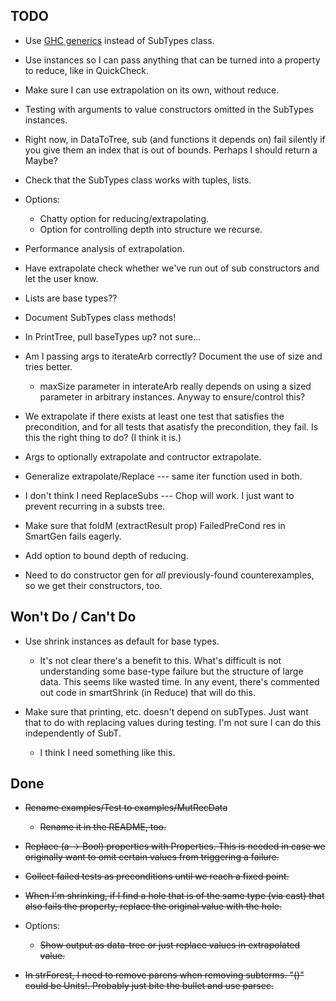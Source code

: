 TODO
-----------------------------------------------

* Use [GHC generics](http://www.haskell.org/ghc/docs/latest/html/users_guide/generic-programming.html)
  instead of SubTypes class.

* Use instances so I can pass anything that can be turned into a property to
  reduce, like in QuickCheck.

* Make sure I can use extrapolation on its own, without reduce.

* Testing with arguments to value constructors omitted in the SubTypes
  instances.

* Right now, in DataToTree, sub (and functions it depends on) fail silently if
  you give them an index that is out of bounds.  Perhaps I should return a
  Maybe?  

* Check that the SubTypes class works with tuples, lists.

* Options:
  * Chatty option for reducing/extrapolating.
  * Option for controlling depth into structure we recurse.

* Performance analysis of extrapolation.

* Have extrapolate check whether we've run out of sub constructors and let the
  user know.

* Lists are base types??

* Document SubTypes class methods!

* In PrintTree, pull baseTypes up?  not sure...

* Am I passing args to iterateArb correctly?  Document the use of size and tries
  better.

  * maxSize parameter in interateArb really depends on using a sized parameter in
    arbitrary instances.  Anyway to ensure/control this?

* We extrapolate if there exists at least one test that satisfies the
  precondition, and for all tests that asatisfy the precondition, they fail.  Is
  this the right thing to do?  (I think it is.)

* Args to optionally extrapolate and contructor extrapolate.

* Generalize extrapolate/Replace --- same iter function used in both.

* I don't think I need ReplaceSubs --- Chop will work.  I just want to prevent
  recurring in a substs tree.

* Make sure that foldM (extractResult prop) FailedPreCond res in SmartGen fails
  eagerly.

* Add option to bound depth of reducing.

* Need to do constructor gen for *all* previously-found counterexamples, so we
get their constructors, too.

Won't Do / Can't Do
-----------------------------------------------
* Use shrink instances as default for base types.

  * It's not clear there's a benefit to this.  What's difficult is not
    understanding some base-type failure but the structure of large data.  This
    seems like wasted time.  In any event, there's commented out code in
    smartShrink (in Reduce) that will do this.

* Make sure that printing, etc. doesn't depend on subTypes.  Just want that to
  do with replacing values during testing.  I'm not sure I can do this
  independently of SubT.

  * I think I need something like this.

Done
-----------------------------------------------
* ~~Rename examples/Test to examples/MutRecData~~

  * ~~Rename it in the README, too.~~

* ~~Replace (a -> Bool) properties with Properties.  This is needed in case we
  originally want to omit certain values from triggering a failure.~~

* ~~Collect failed tests as preconditions until we reach a fixed point.~~

* ~~When I'm shrinking, if I find a hole that is of the same type (via cast)
  that also fails the property, replace the original value with the hole.~~

* Options:
  * ~~Show output as data-tree or just replace values in extrapolated value.~~

* ~~In strForest, I need to remove parens when removing subterms.  "()" could be
  Units!.  Probably just bite the bullet and use parsec.~~
